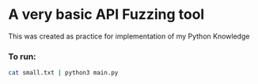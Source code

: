 # A very basic API Fuzzing tool

This was created as practice for implementation of my Python Knowledge

### To run:

```bash
cat small.txt | python3 main.py
```
